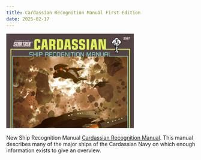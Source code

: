 ```yaml
---
title: Cardassian Recognition Manual First Edition
date: 2025-02-17
---
```

![Cardsassian SRM](/images/CardassianSRM.jpg)

New Ship Recognition Manual [Cardassian Recognition Manual](https://fasaststcs.com/wp-content/uploads/2025/02/Cardassian-Starship-Recognition-Manual-1st-Edition-1.pdf). This manual describes many of the major ships of the Cardassian Navy on which enough information exists to give an overview.
